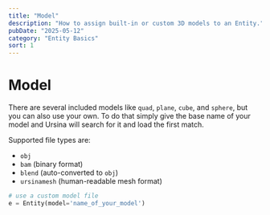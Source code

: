 ```yaml
---
title: "Model"
description: "How to assign built-in or custom 3D models to an Entity."
pubDate: "2025-05-12"
category: "Entity Basics"
sort: 1
---
```


# Model

There are several included models like `quad`, `plane`, `cube`, and `sphere`, but you can also use your own. To do that simply give the base name of your model and Ursina will search for it and load the first match.

Supported file types are:

- `obj`  
- `bam` (binary format)  
- `blend` (auto-converted to `obj`)  
- `ursinamesh` (human-readable mesh format)

```python
# use a custom model file
e = Entity(model='name_of_your_model')
